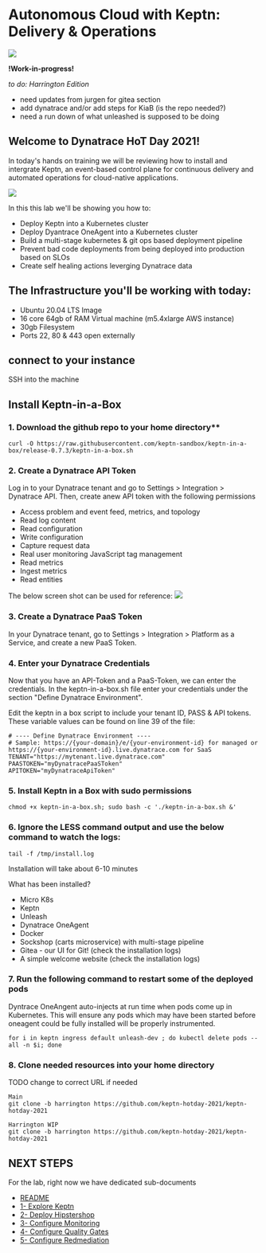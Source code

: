 # Autonomous Cloud with Keptn: Delivery & Operations
![](https://dt-cdn.net/images/dynatrace-logo-rgb-cph-800x142px-ac1b21b785.svg)


**!Work-in-progress!**

*to do: Harrington Edition*
* need updates from jurgen for gitea section
* add dynatrace and/or add steps for KiaB (is the repo needed?)
* need a run down of what unleashed is supposed to be doing

## Welcome to Dynatrace HoT Day 2021!

In today's hands on training we will be reviewing how to install and intergrate Keptn, an event-based control plane for continuous delivery and automated operations for cloud-native applications.

![](https://keptn.sh/images/logo.svg)

In this this lab we'll be showing you how to:
* Deploy Keptn into a Kubernetes cluster
* Deploy Dyantrace OneAgent into a Kubernetes cluster
* Build a multi-stage kubernetes & git ops based deployment pipeline
* Prevent bad code deployments from being deployed into production based on SLOs
* Create self healing actions leverging Dynatrace data

## The Infrastructure you'll be working with today:

- Ubuntu 20.04 LTS Image
- 16 core 64gb of RAM Virtual machine (m5.4xlarge AWS instance)
- 30gb Filesystem
- Ports 22, 80 & 443 open externally

## connect to your instance

SSH into the machine 

## Install Keptn-in-a-Box

### 1. Download the github repo to your home directory**
```
curl -O https://raw.githubusercontent.com/keptn-sandbox/keptn-in-a-box/release-0.7.3/keptn-in-a-box.sh
```
### 2. Create a Dynatrace API Token
Log in to your Dynatrace tenant and go to Settings > Integration > Dynatrace API. Then, create anew API token with the following permissions

* Access problem and event feed, metrics, and topology
* Read log content
* Read configuration
* Write configuration
* Capture request data
* Real user monitoring JavaScript tag management
* Read metrics
* Ingest metrics
* Read entities

The below screen shot can be used for reference:
![](https://tutorials.keptn.sh/tutorials/keptn-in-a-box-07/img/5052ffbd6ab534f1.png)

### 3. Create a Dynatrace PaaS Token
In your Dynatrace tenant, go to Settings > Integration > Platform as a Service, and create a new PaaS Token.

### 4. Enter your Dynatrace Credentials
Now that you have an API-Token and a PaaS-Token, we can enter the credentials.
In the keptn-in-a-box.sh file enter your credentials under the section "Define Dynatrace Environment".


Edit the keptn in a box script to include your tenant ID, PASS & API tokens. These variable values can be found on line 39 of the file:
```
# ---- Define Dynatrace Environment ---- 
# Sample: https://{your-domain}/e/{your-environment-id} for managed or https://{your-environment-id}.live.dynatrace.com for SaaS
TENANT="https://mytenant.live.dynatrace.com"
PAASTOKEN="myDynatracePaaSToken"
APITOKEN="myDynatraceApiToken"
```

### 5. Install Keptn in a Box with sudo permissions
```
chmod +x keptn-in-a-box.sh; sudo bash -c './keptn-in-a-box.sh &'
```
### 6. Ignore the LESS command output and use the below command to watch the logs:

```
tail -f /tmp/install.log
```

Installation will take about 6-10 minutes

What has been installed?

- Micro K8s
- Keptn
- Unleash
- Dynatrace OneAgent
- Docker
- Sockshop (carts microservice) with multi-stage pipeline
- Gitea - our UI for Git! (check the installation logs)
- A simple welcome website (check the installation logs)

### 7. Run the following command to restart some of the deployed pods

Dyntrace OneAngent auto-injects at run time when pods come up in Kubernetes. This will ensure any pods which may have been started before oneagent could be fully installed will be properly instrumented. 

```
for i in keptn ingress default unleash-dev ; do kubectl delete pods --all -n $i; done
```

### 8. Clone needed resources into your home directory

TODO change to correct URL if needed

```
Main
git clone -b harrington https://github.com/keptn-hotday-2021/keptn-hotday-2021

Harrington WIP
git clone -b harrington https://github.com/keptn-hotday-2021/keptn-hotday-2021
```

## NEXT STEPS

For the lab, right now we have dedicated sub-documents

- [README](./README.md)
- [1- Explore Keptn](./0-explore-keptn.md)
- [2- Deploy Hipstershop](./1-deploy-hipstershop.md)
- [3- Configure Monitoring](./2-configure-monitoring.md)
- [4- Configure Quality Gates](./3-quality-gates.md)
- [5- Configure Redmediation](./4-remediation.md)